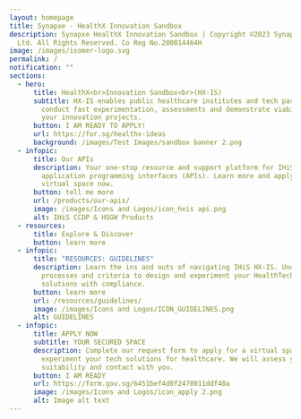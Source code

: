 ```yaml
---
layout: homepage
title: Synapxe - HealthX Innovation Sandbox
description: Synapxe HealthX Innovation Sandbox | Copyright ©2023 Synapxe Pte
  Ltd. All Rights Reserved. Co Reg No.200814464H
image: /images/isomer-logo.svg
permalink: /
notification: ""
sections:
  - hero:
      title: HealthX<br>Innovation Sandbox<br>(HX-IS)
      subtitle: HX-IS enables public healthcare institutes and tech partners to
        conduct fast experimentation, assessments and demonstrate viability of
        your innovation projects.
      button: I AM READY TO APPLY!
      url: https://for.sg/healthx-ideas
      background: /images/Test Images/sandbox banner 2.png
  - infopic:
      title: Our APIs
      description: Your one-stop resource and support platform for IHiS managed
        application programming interfaces (APIs). Learn more and apply for a
        virtual space now.
      button: tell me more
      url: /products/our-apis/
      image: /images/Icons and Logos/icon_hxis api.png
      alt: IHiS CCDP & HSGW Products
  - resources:
      title: Explore & Discover
      button: learn more
  - infopic:
      title: "RESOURCES: GUIDELINES"
      description: Learn the ins and outs of navigating IHiS HX-IS. Understand the
        processes and criteria to design and experiment your HealthTech
        solutions with compliance.
      button: learn more
      url: /resources/guidelines/
      image: /images/Icons and Logos/ICON_GUIDELINES.png
      alt: GUIDELINES
  - infopic:
      title: APPLY NOW
      subtitle: YOUR SECURED SPACE
      description: Complete our request form to apply for a virtual space to
        experiment your tech solutions for healthcare. We will assess your
        suitability and contact with you.
      button: I AM READY
      url: https://form.gov.sg/6451bef4d0f2470011ddf40a
      image: /images/Icons and Logos/icon_apply 2.png
      alt: Image alt text
---
```

